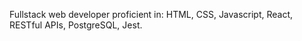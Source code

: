 Fullstack web developer proficient in: HTML, CSS, Javascript, React, RESTful APIs, PostgreSQL, Jest.
